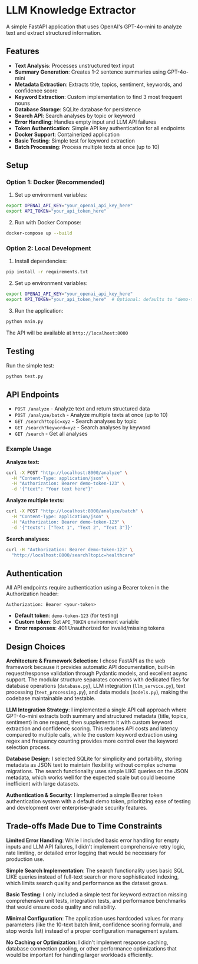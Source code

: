 # LLM Knowledge Extractor

A simple FastAPI application that uses OpenAI's GPT-4o-mini to analyze text and extract structured information.

## Features

- **Text Analysis**: Processes unstructured text input
- **Summary Generation**: Creates 1-2 sentence summaries using GPT-4o-mini
- **Metadata Extraction**: Extracts title, topics, sentiment, keywords, and confidence score
- **Keyword Extraction**: Custom implementation to find 3 most frequent nouns
- **Database Storage**: SQLite database for persistence
- **Search API**: Search analyses by topic or keyword
- **Error Handling**: Handles empty input and LLM API failures
- **Token Authentication**: Simple API key authentication for all endpoints
- **Docker Support**: Containerized application
- **Basic Testing**: Simple test for keyword extraction
- **Batch Processing**: Process multiple texts at once (up to 10)

## Setup

### Option 1: Docker (Recommended)

1. Set up environment variables:
```bash
export OPENAI_API_KEY="your_openai_api_key_here"
export API_TOKEN="your_api_token_here"
```

2. Run with Docker Compose:
```bash
docker-compose up --build
```

### Option 2: Local Development

1. Install dependencies:
```bash
pip install -r requirements.txt
```

2. Set up environment variables:
```bash
export OPENAI_API_KEY="your_openai_api_key_here"
export API_TOKEN="your_api_token_here"  # Optional: defaults to "demo-token-123"
```

3. Run the application:
```bash
python main.py
```

The API will be available at `http://localhost:8000`

## Testing

Run the simple test:
```bash
python test.py
```

## API Endpoints

- `POST /analyze` - Analyze text and return structured data
- `POST /analyze/batch` - Analyze multiple texts at once (up to 10)
- `GET /search?topic=xyz` - Search analyses by topic
- `GET /search?keyword=xyz` - Search analyses by keyword
- `GET /search` - Get all analyses

### Example Usage

**Analyze text:**
```bash
curl -X POST "http://localhost:8000/analyze" \
  -H "Content-Type: application/json" \
  -H "Authorization: Bearer demo-token-123" \
  -d '{"text": "Your text here"}'
```

**Analyze multiple texts:**
```bash
curl -X POST "http://localhost:8000/analyze/batch" \
  -H "Content-Type: application/json" \
  -H "Authorization: Bearer demo-token-123" \
  -d '{"texts": ["Text 1", "Text 2", "Text 3"]}'
```

**Search analyses:**
```bash
curl -H "Authorization: Bearer demo-token-123" \
  "http://localhost:8000/search?topic=healthcare"
```

## Authentication

All API endpoints require authentication using a Bearer token in the Authorization header:

```
Authorization: Bearer <your-token>
```

- **Default token**: `demo-token-123` (for testing)
- **Custom token**: Set `API_TOKEN` environment variable
- **Error responses**: 401 Unauthorized for invalid/missing tokens

## Design Choices

**Architecture & Framework Selection**: I chose FastAPI as the web framework because it provides automatic API documentation, built-in request/response validation through Pydantic models, and excellent async support. The modular structure separates concerns with dedicated files for database operations (`database.py`), LLM integration (`llm_service.py`), text processing (`text_processing.py`), and data models (`models.py`), making the codebase maintainable and testable.

**LLM Integration Strategy**: I implemented a single API call approach where GPT-4o-mini extracts both summary and structured metadata (title, topics, sentiment) in one request, then supplements it with custom keyword extraction and confidence scoring. This reduces API costs and latency compared to multiple calls, while the custom keyword extraction using regex and frequency counting provides more control over the keyword selection process.

**Database Design**: I selected SQLite for simplicity and portability, storing metadata as JSON text to maintain flexibility without complex schema migrations. The search functionality uses simple LIKE queries on the JSON metadata, which works well for the expected scale but could become inefficient with large datasets.

**Authentication & Security**: I implemented a simple Bearer token authentication system with a default demo token, prioritizing ease of testing and development over enterprise-grade security features.

## Trade-offs Made Due to Time Constraints

**Limited Error Handling**: While I included basic error handling for empty inputs and LLM API failures, I didn't implement comprehensive retry logic, rate limiting, or detailed error logging that would be necessary for production use.

**Simple Search Implementation**: The search functionality uses basic SQL LIKE queries instead of full-text search or more sophisticated indexing, which limits search quality and performance as the dataset grows.

**Basic Testing**: I only included a simple test for keyword extraction missing comprehensive unit tests, integration tests, and performance benchmarks that would ensure code quality and reliability.

**Minimal Configuration**: The application uses hardcoded values for many parameters (like the 10-text batch limit, confidence scoring formula, and stop words list) instead of a proper configuration management system.

**No Caching or Optimization**: I didn't implement response caching, database connection pooling, or other performance optimizations that would be important for handling larger workloads efficiently.
